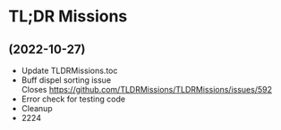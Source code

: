 # TL;DR Missions

##  (2022-10-27)
 

- Update TLDRMissions.toc  
- Buff dispel sorting issue  
    Closes https://github.com/TLDRMissions/TLDRMissions/issues/592  
- Error check for testing code  
- Cleanup  
- 2224  
